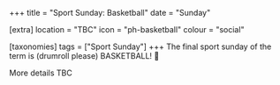 +++
title = "Sport Sunday: Basketball"
date = "Sunday"

[extra]
location = "TBC"
icon = "ph-basketball"
colour = "social"

[taxonomies]
tags = ["Sport Sunday"]
+++
The final sport sunday of the term is (drumroll please) BASKETBALL! 🏀

More details TBC
